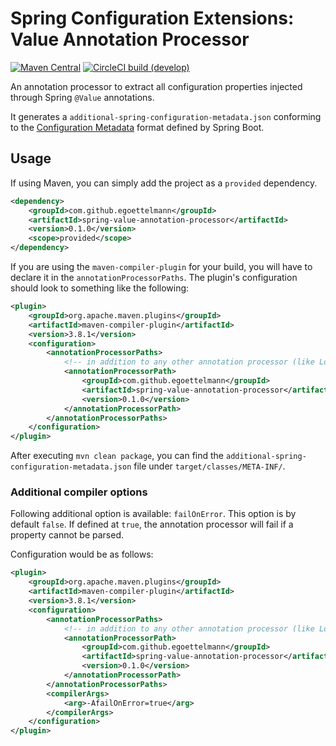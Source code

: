 Spring Configuration Extensions: Value Annotation Processor
==========

[![Maven Central](https://img.shields.io/maven-central/v/com.github.egoettelmann/spring-value-annotation-processor?style=flat-square&label=Maven%20Central)](https://search.maven.org/artifact/com.github.egoettelmann/spring-value-annotation-processor)
[![CircleCI build (develop)](https://img.shields.io/circleci/build/github/egoettelmann/spring-configuration-extensions/develop?label=Develop&style=flat-square)](https://app.circleci.com/pipelines/github/egoettelmann/spring-configuration-extensions?branch=develop)

An annotation processor to extract all configuration properties injected through Spring `@Value` annotations.

It generates a `additional-spring-configuration-metadata.json` conforming to the [Configuration Metadata](https://docs.spring.io/spring-boot/docs/current/reference/html/appendix-configuration-metadata.html) format defined by Spring Boot.

Usage
------------

If using Maven, you can simply add the project as a `provided` dependency.
```xml
<dependency>
    <groupId>com.github.egoettelmann</groupId>
    <artifactId>spring-value-annotation-processor</artifactId>
    <version>0.1.0</version>
    <scope>provided</scope>
</dependency>
```

If you are using the `maven-compiler-plugin` for your build, you will have to declare it in the `annotationProcessorPaths`.
The plugin's configuration should look to something like the following:
```xml
<plugin>
    <groupId>org.apache.maven.plugins</groupId>
    <artifactId>maven-compiler-plugin</artifactId>
    <version>3.8.1</version>
    <configuration>
        <annotationProcessorPaths>
            <!-- in addition to any other annotation processor (like Lombok, etc.) -->
            <annotationProcessorPath>
                <groupId>com.github.egoettelmann</groupId>
                <artifactId>spring-value-annotation-processor</artifactId>
                <version>0.1.0</version>
            </annotationProcessorPath>
        </annotationProcessorPaths>
    </configuration>
</plugin>
```

After executing `mvn clean package`, you can find the `additional-spring-configuration-metadata.json` file under `target/classes/META-INF/`.

### Additional compiler options

Following additional option is available: `failOnError`.
This option is by default `false`.
If defined at `true`, the annotation processor will fail if a property cannot be parsed.

Configuration would be as follows:
```xml
<plugin>
    <groupId>org.apache.maven.plugins</groupId>
    <artifactId>maven-compiler-plugin</artifactId>
    <version>3.8.1</version>
    <configuration>
        <annotationProcessorPaths>
            <!-- in addition to any other annotation processor (like Lombok, etc.) -->
            <annotationProcessorPath>
                <groupId>com.github.egoettelmann</groupId>
                <artifactId>spring-value-annotation-processor</artifactId>
                <version>0.1.0</version>
            </annotationProcessorPath>
        </annotationProcessorPaths>
        <compilerArgs>
            <arg>-AfailOnError=true</arg>
        </compilerArgs>
    </configuration>
</plugin>
```
